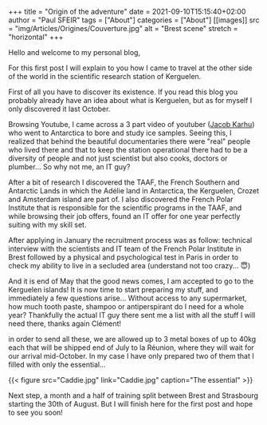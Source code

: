 +++
title = "Origin of the adventure"
date = 2021-09-10T15:15:40+02:00
author = "Paul SFEIR"
tags = ["About"]
categories = ["About"]
[[images]]
  src = "img/Articles/Origines/Couverture.jpg"
  alt = "Brest scene"
  stretch = "horizontal"
+++

Hello and welcome to my personal blog,

For this first post I will explain to you how I came to travel at the other side of the world in the scientific research station of Kerguelen.

First of all you have to discover its existence. If you read this blog you probably already have an idea about what is Kerguelen, but as for myself I only discovered it last October.

Browsing Youtube, I came across a 3 part video of youtuber (<a href="https://www.youtube.com/channel/UC8qYxNL3A19Hi410JNBb2sQ">Jacob Karhu</a>) who went to Antarctica to bore and study ice samples. Seeing this, I realized that behind the beautiful documentaries there were "real" people who lived there and that to keep the station operational there had to be a diversity of people and not just scientist but also cooks, doctors or plumber... So why not me, an IT guy?

After a bit of research I discovered the TAAF, the French Southern and Antarctic Lands in which the Adélie land in Antarctica, the Kerguelen, Crozet and Amsterdam island are part of. I also discovered the French Polar Institute that is responsible for the scientific programs in the TAAF, and while browsing their job offers, found an IT offer for one year perfectly suiting with my skill set.

After applying in January the recruitment process was as follow: technical interview with the scientists and IT team of the French Polar Institute in Brest followed by a physical and psychological test in Paris in order to check my ability to live in a secluded area (understand not too crazy... :innocent:)

And it is end of May that the good news comes, I am accepted to go to the Kerguelen islands! It is now time to start preparing my stuff, and immediately a few questions arise... Without access to any supermarket, how much tooth paste, shampoo or antiperspirant do I need for a whole year?
Thankfully the actual IT guy there sent me a list with all the stuff I will need there, thanks again Clément!

in order to send all these, we are allowed up to 3 metal boxes of up to 40kg each that will be shipped end of July to la Réunion, where they will wait for our arrival mid-October. In my case I have only prepared two of them that I filled with only the essential...



{{< figure src="Caddie.jpg" link="Caddie.jpg" caption="The essential" >}}


Next step, a month and a half of training split between Brest and Strasbourg starting the 30th of August. But I will finish here for the first post and hope to see you soon!

